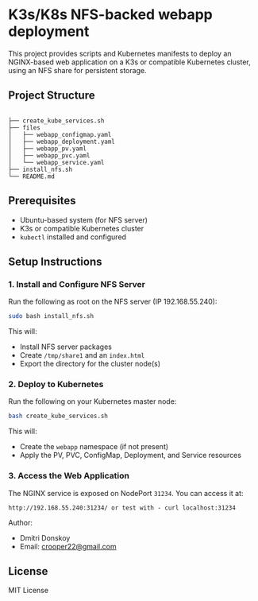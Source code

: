# K3s/K8s NFS-backed webapp deployment

This project provides scripts and Kubernetes manifests to deploy an NGINX-based web application on a K3s or compatible Kubernetes cluster, using an NFS share for persistent storage.

## Project Structure

```

├── create_kube_services.sh
├── files
│   ├── webapp_configmap.yaml
│   ├── webapp_deployment.yaml
│   ├── webapp_pv.yaml
│   ├── webapp_pvc.yaml
│   └── webapp_service.yaml
├── install_nfs.sh
└── README.md

```

## Prerequisites

- Ubuntu-based system (for NFS server)
- K3s or compatible Kubernetes cluster
- `kubectl` installed and configured

## Setup Instructions

### 1. Install and Configure NFS Server

Run the following as root on the NFS server (IP 192.168.55.240):

```sh
sudo bash install_nfs.sh
```

This will:
- Install NFS server packages
- Create `/tmp/share1` and an `index.html`
- Export the directory for the cluster node(s)

### 2. Deploy to Kubernetes

Run the following on your Kubernetes master node:

```sh
bash create_kube_services.sh
```

This will:
- Create the `webapp` namespace (if not present)
- Apply the PV, PVC, ConfigMap, Deployment, and Service resources 

### 3. Access the Web Application

The NGINX service is exposed on NodePort `31234`. You can access it at:

```
http://192.168.55.240:31234/ or test with - curl localhost:31234
```

Author:
- Dmitri Donskoy
- Email: crooper22@gmail.com


## License

MIT License